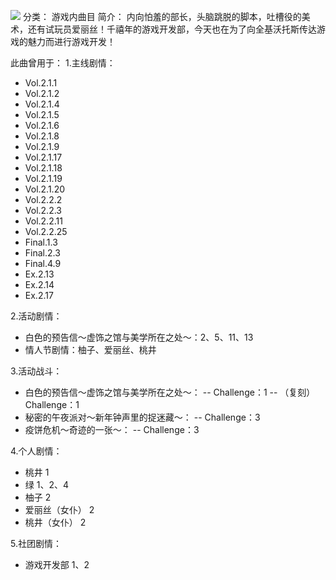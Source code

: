 ![](//static.kivo.wiki/images/music/cover/H0EYIEozcSj3EhdJPQW6ttvXHXo296ja.png)
分类： 游戏内曲目
简介：
内向怕羞的部长，头脑跳脱的脚本，吐槽役的美术，还有试玩员爱丽丝！千禧年的游戏开发部，今天也在为了向全基沃托斯传达游戏的魅力而进行游戏开发！

此曲曾用于：
1.主线剧情：

 - Vol.2.1.1
 - Vol.2.1.2
 - Vol.2.1.4
 - Vol.2.1.5
 - Vol.2.1.6
 - Vol.2.1.8
 - Vol.2.1.9
 - Vol.2.1.17
 - Vol.2.1.18
 - Vol.2.1.19
 - Vol.2.1.20
 - Vol.2.2.2
 - Vol.2.2.3
 - Vol.2.2.11
 - Vol.2.2.25
 - Final.1.3
 - Final.2.3
 - Final.4.9
 - Ex.2.13
 - Ex.2.14
 - Ex.2.17

2.活动剧情：

 - 白色的预告信～虚饰之馆与美学所在之处～：2、5、11、13
 - 情人节剧情：柚子、爱丽丝、桃井

3.活动战斗：

 - 白色的预告信～虚饰之馆与美学所在之处～：
   -- Challenge：1
    -- （复刻）Challenge：1
 - 秘密的午夜派对～新年钟声里的捉迷藏～：
   -- Challenge：3
 - 疫饼危机～奇迹的一张～：
   -- Challenge：3

4.个人剧情：

 - 桃井 1
 - 绿 1、2、4
 - 柚子 2
 - 爱丽丝（女仆） 2
 - 桃井（女仆） 2

5.社团剧情：

 - 游戏开发部 1、2

